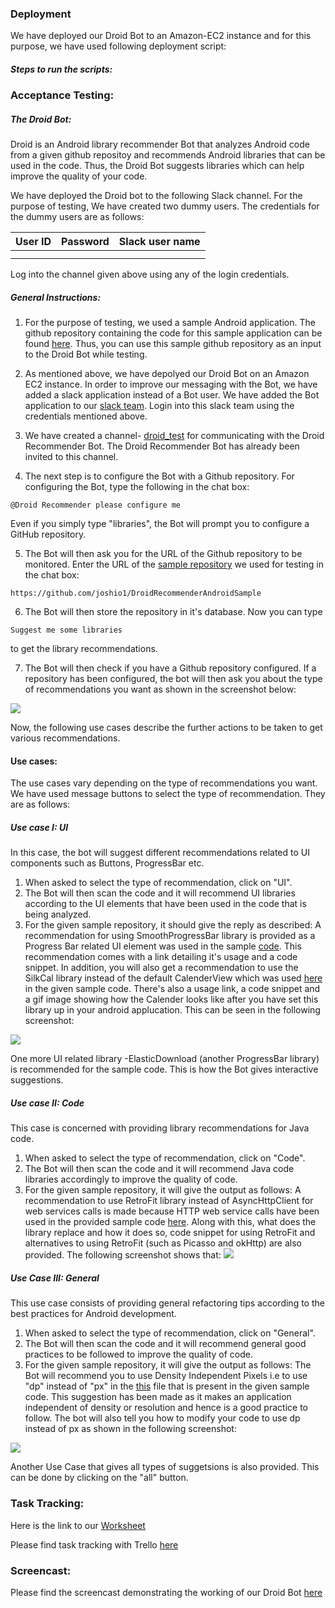 
### Deployment

We have deployed our Droid Bot to an Amazon-EC2 instance and for this purpose, we have used following deployment script:
[]()

##### Steps to run the scripts:




### Acceptance Testing:

##### The Droid Bot:
Droid is an Android library recommender Bot that analyzes Android code from a given github repositoy and recommends Android libraries that can be used in the code. Thus, the Droid Bot suggests libraries which can help improve the quality of your code.


We have deployed the Droid bot to the following Slack channel[](https://se-bot-project.slack.com/messages/C85LLTS8Z/). For the purpose of testing, We have created two dummy users. The credentials for the dummy users are as follows:

| User ID     | Password      | Slack user name |
| ------------- | ------------|-----------------| 
|               |             |                 |
|               |             |                 |

Log into the channel given above using any of the login credentials.

##### General Instructions:

1. For the purpose of testing, we used a sample Android application. The github repository containing the code for this sample application can be found [here](https://github.com/joshio1/DroidRecommenderAndroidSample). Thus, you can use this sample github repository as an input to the Droid Bot while testing.

2. As mentioned above, we have depolyed our Droid Bot on an Amazon EC2 instance. In order to improve our messaging with the Bot, we have added a slack application instead of a Bot user. We have added the Bot application to our [slack team](https://se-bot-project.slack.com/messages/D7NNV7X44/). Login into this slack team using the credentials mentioned above.

3. We have created a channel- [droid_test](https://se-bot-project.slack.com/messages/C85LLTS8Z/) for communicating with the Droid Recommender Bot. The Droid Recommender Bot has already been invited to this channel.
 
4. The next step is to configure the Bot with a Github repository. For configuring the Bot, type the following in the chat box:

```
@Droid Recommender please configure me
```
Even if you simply type "libraries", the Bot will prompt you to configure a GitHub repository.

5. The Bot will then ask you for the URL of the Github repository to be monitored. Enter the URL of the [sample repository](https://github.com/joshio1/DroidRecommenderAndroidSample) we used for testing in the chat box:
```
https://github.com/joshio1/DroidRecommenderAndroidSample
```

6. The Bot will then store the repository in it's database. Now you can type
```
Suggest me some libraries
```
to get the library recommendations.

7. The Bot will then check if you have a Github repository configured. If a repository has been configured, the bot will then ask you about the type of recommendations you want as shown in the screenshot below:

![](https://github.ncsu.edu/uparikh/CSC-510-Bot-Controller/blob/master/Images/Screen%20Shot%201.png)


Now, the following use cases describe the further actions to be taken to get various recommendations.

#### Use cases:

The use cases vary depending on the type of recommendations you want. We have used message buttons to select the type of recommendation. They are as follows:

##### Use case I: UI
In this case, the bot will suggest different recommendations related to UI components such as Buttons, ProgressBar etc.

1. When asked to select the type of recommendation, click on "UI". 
2. The Bot will then scan the code and it will recommend UI libraries according to the UI elements that have been used in the code that is being analyzed.
3. For the given sample repository, it should give the reply as described:
A recommendation for using SmoothProgressBar library is provided as a Progress Bar related UI element was used in the sample [code](https://github.com/joshio1/DroidRecommenderAndroidSample/blob/master/app/src/main/res/layout/activity_main.xml). This recommendation comes with a link detailing it's usage and a code snippet. In addition, you will also get a recommendation to use the SilkCal library instead of the default CalenderView which was used [here](https://github.com/joshio1/DroidRecommenderAndroidSample/blob/master/app/src/main/res/layout/activity_main.xml) in the given sample code. There's also a usage link, a code snippet and a gif image showing how the Calender looks like after you have set this library up in your android applucation. This can be seen in the following screenshot:

![](https://github.ncsu.edu/uparikh/CSC-510-Bot-Controller/blob/master/Images/Screen%20Shot%201-1.png)

  One more UI related library -ElasticDownload (another ProgressBar library) is recommended for the sample code.
  This is how the Bot gives interactive suggestions.
  
##### Use case II: Code
This case is concerned with providing library recommendations for Java code.

1. When asked to select the type of recommendation, click on "Code". 
2. The Bot will then scan the code and it will recommend Java code libraries accordingly to improve the quality of code.
3. For the given sample repository, it will give the output as follows:
A recommendation to use RetroFit library instead of AsyncHttpClient for web services calls is made because HTTP web service calls have been used in the provided sample code [here](https://github.com/joshio1/DroidRecommenderAndroidSample/blob/5c29a97aa2dfaa0535f991021cf105dbff2dbd94/app/src/main/java/com/wolfhackers/counsellink/MainActivity.java). Along with this, what does the library replace and how it does so, code  snippet for using RetroFit and alternatives to using RetroFit (such as Picasso and okHttp) are also provided. The following screenshot shows that:
  ![](https://github.ncsu.edu/uparikh/CSC-510-Bot-Controller/blob/master/Images/Screen%20Shot%202-1.png)

##### Use Case III: General
This use case consists of providing general refactoring tips according to the best practices for Android development.
1. When asked to select the type of recommendation, click on "General". 
2. The Bot will then scan the code and it will recommend general good practices to be followed to improve the quality of code.
3. For the given sample repository, it will give the output as follows:
The Bot will recommend you to use Density Independent Pixels i.e to use "dp" instead of "px" in the [this](https://github.com/joshio1/DroidRecommenderAndroidSample/blob/master/app/src/main/res/layout/activity_base.xml) file that is present in the given sample code. This suggestion has been made as it makes an application independent of density or resolution and hence is a good practice to follow. The bot will also tell you how to modify your code to use dp instead of px as shown in the following screenshot:

![](https://github.ncsu.edu/uparikh/CSC-510-Bot-Controller/blob/master/Images/Screen%20Shot%203-1.png)

Another Use Case that gives all types of suggetsions is also provided. This can be done by clicking on the "all" button.

### Task Tracking:  

Here is the link to our [Worksheet](https://github.ncsu.edu/uparikh/CSC-510-Bot-Controller/blob/master/Worksheet.md)

Please find task tracking with Trello [here](https://trello.com/b/4s99IqfE/deploy-milestone)

### Screencast:

Please find the screencast demonstrating the working of our Droid Bot [here]()




